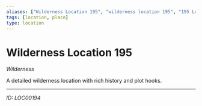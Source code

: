 ```yaml
---
aliases: ["Wilderness Location 195", "wilderness location 195", "195 Location Wilderness"]
tags: [location, place]
type: location
---
```


# Wilderness Location 195

*Wilderness*

A detailed wilderness location with rich history and plot hooks.

---
*ID: LOC00194*